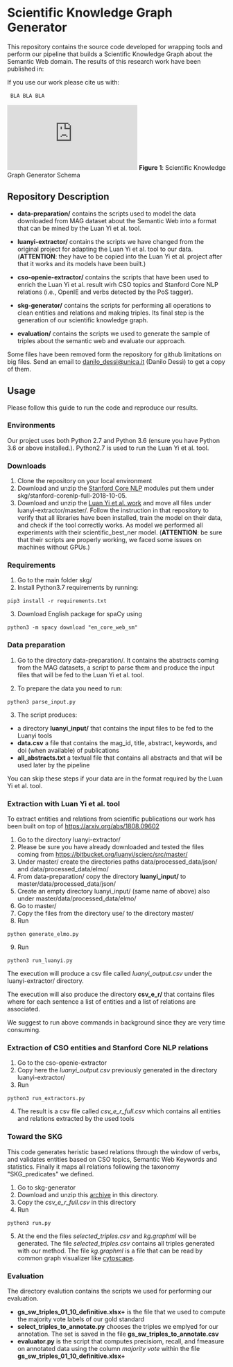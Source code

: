 # Scientific Knowledge Graph Generator



This repository contains the source code developed for wrapping tools and perform our pipeline that builds a Scientific Knowledge Graph about the Semantic Web domain. The results of this research work have been published in: 

If you use our work please cite us with:
```
 BLA BLA BLA
```


![Scientific Knowledge Graph Generator Schema](https://github.com/danilo-dessi/skg/blob/master/skg_schema.pdf)
**Figure 1**: Scientific Knowledge Graph Generator Schema

## Repository Description

- **data-preparation/** contains the scripts used to model the data downloaded from MAG dataset about the Semantic Web into a format that can be mined by the Luan Yi et al. tool. 

- **luanyi-extractor/** contains the scripts we have changed from the original project for adapting the Luan Yi et al. tool to our data. (**ATTENTION**: they have to be copied into the Luan Yi et al. project after that it works and its models have been built.)

- **cso-openie-extractor/** contains the scripts that have been used to enrich the Luan Yi et al. result wirh CSO topics and Stanford Core NLP relations (i.e., OpenIE and verbs detected by the PoS tagger).

- **skg-generator/** contains the scripts for performing all operations to clean entities and relations and making triples. Its final step is the generation of our scientific knowledge graph.

- **evaluation/** contains the scripts we used to generate the sample of triples about the semantic web and evaluate our approach.

Some files have been removed form the repository for github limitations on big files. Send an email to danilo_dessi@unica.it (Danilo Dessì) to get a copy of them.


## Usage
Please follow this guide to run the code and reproduce our results. 

### Environments
Our project uses both Python 2.7 and Python 3.6 (ensure you have Python 3.6 or above installed.). Python2.7 is used to run the Luan Yi et al. tool.


### Downloads 
1. Clone the repository on your local environment
2. Download and unzip the [Stanford Core NLP]( https://stanfordnlp.github.io/CoreNLP/) modules put them under skg/stanford-corenlp-full-2018-10-05. 
3. Download and unzip the [Luan Yi et al. work](https://bitbucket.org/luanyi/scierc/src/master/) and move all files under luanyi-extractor/master/. Follow the instruction in that repository to verify that all libraries have been installed, train the model on their data, and check if the tool correctly works. As model we performed all experiments with their scientific_best_ner model. (**ATTENTION**: be sure that their scripts are properly working, we faced some issues on machines without GPUs.)


### Requirements
1. Go to the main folder skg/
2. Install Python3.7 requirements by running:
```
pip3 install -r requirements.txt
```
3. Download English package for spaCy using 
```
python3 -m spacy download "en_core_web_sm"
```

### Data preparation
1. Go to the directory data-preparation/. It contains the abstracts coming from the MAG datasets, a script to parse them and produce the input files that will be fed to the Luan Yi et al. tool.

2. To prepare the data you need to run:

```
python3 parse_input.py
```

3. The script produces:
- a directory **luanyi_input/** that contains the input files to be fed to the Luanyi tools
- **data.csv** a file that contains the mag_id, title, abstract, keywords, and doi (when available) of publications
- **all_abstracts.txt** a textual file that contains all abstracts and that will be used later by the pipeline

You can skip these steps if your data are in the format required by the Luan Yi et al. tool.


### Extraction with Luan Yi et al. tool

To extract entities and relations from scientific publications our work has been built on top of https://arxiv.org/abs/1808.09602
1. Go to the directory luanyi-extractor/
2. Please be sure you have already downloaded and tested the files coming from https://bitbucket.org/luanyi/scierc/src/master/
3. Under master/ create the directories paths data/processed_data/json/ and data/processed_data/elmo/
4. From data-preparation/ copy the directory **luanyi_input/** to master/data/processed_data/json/
5. Create an empty directory luanyi_input/ (same name of above) also under master/data/processed_data/elmo/
6. Go to master/
7. Copy the files from the directory use/ to the directory master/
8. Run 
```
python generate_elmo.py
```

9. Run
```
python3 run_luanyi.py
```

The execution will produce a csv file called *luanyi_output.csv* under the luanyi-extractor/ directory.

The execution will also produce the directory **csv_e_r/** that contains files where for each sentence a list of entities and a list of relations are associated. 

We suggest to run above commands in background since they are very time consuming.


### Extraction of CSO entities and Stanford Core NLP relations
1. Go to the cso-openie-extractor
2. Copy here the *luanyi_output.csv* previously generated in the directory luanyi-extractor/
3. Run
```
python3 run_extractors.py
```

4. The result is a csv file called *csv_e_r_full.csv* which contains all entities and relations extracted by the used tools


### Toward the SKG
This code generates heristic based relations through the window of verbs, and validates entities based on CSO topics, Semantic Web Keywords and statistics. Finally it maps all relations following the taxonomy "SKG_predicates" we defined. 

1. Go to skg-generator
2. Download and unzip this [archive]() in this directory.
3. Copy the *csv_e_r_full.csv* in this directory
4. Run
```
python3 run.py
```
5. At the end the files *selected_triples.csv* and *kg.graphml* will be generated.  The file *selected_triples.csv* contains all triples generated with our method. The file *kg.graphml* is a file that can be read by common graph visualizer like [cytoscape](https://cytoscape.org).


### Evaluation

The directory evalution contains the scripts we used for performing our evaluation.

* **gs_sw_triples_01_10_definitive.xlsx+** is the file that we used to compute the majority vote labels of our gold standard
* **select_triples_to_annotate.py** chooses the triples we emplyed for our annotation. The set is saved in the file **gs_sw_triples_to_annotate.csv**
* **evaluator.py** is the script that computes precisiom, recall, and fmeasure on annotated data using the column *majority vote* within the file **gs_sw_triples_01_10_definitive.xlsx+** 






